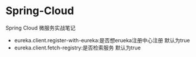 # Spring-Cloud
Spring Cloud 微服务实战笔记

* eureka.client.register-with-eureka:是否想erueka注册中心注册 默认为true
* eureka.client.fetch-registry:是否检索服务 默认为true
